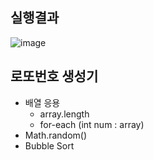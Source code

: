 ## 실행결과
![image](https://user-images.githubusercontent.com/49020567/131315722-71a459fa-4d23-4dfd-ac3a-94f93956287d.png)

## 로또번호 생성기
- 배열 응용
  - array.length
  - for-each (int num : array)
- Math.random() 
- Bubble Sort
</br>
